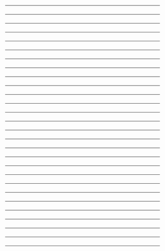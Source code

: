 ```Python

```
------
```Python

```
------
```Python

```
------
```Python

```
------
```Python

```
------
```Python

```
------
```Python

```
------
```Python

```
------
```Python

```
------
```Python

```
------
```Python

```
------
```Python

```
------
```Python

```
------
```Python

```
------
```Python

```
------
```Python

```
------
```Python

```
------
```Python

```
------
```Python

```
------
```Python

```
------
```Python

```
------
```Python

```
------
```Python

```
------
```Python

```
------
```Python

```
------
```Python

```
------
```Python

```
------
```Python

```
------
